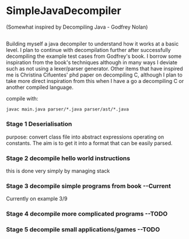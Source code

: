 # SimpleJavaDecompiler

(Somewhat inspired by Decompiling Java - Godfrey Nolan)

##

Building myself a java decompiler to understand how it works at a basic level. I plan to continue with decompilation further after successfully decompiling the example test cases from Godfrey's book. I borrow some inspiration from the book's techniques although in many ways I deviate such as not using a lexer/parser generator. Other items that have inspired me is Christina Cifuentes' phd paper on decompiling C, although I plan to take more direct inspiration from this when I have a go a decompiling C or another compiled language. 

compile with: 

`
javac main.java parser/*.java parser/ast/*.java
`

### Stage 1 Deserialisation
purpose: convert class file into abstract expressions operating on constants.
The aim is to get it into a format that can be easily parsed.

### Stage 2 decompile hello world instructions
this is done very simply by managing stack

### Stage 3 decompile simple programs from book --Current
Currently on example 3/9

### Stage 4 decompile more complicated programs --TODO

### Stage 5 decompile small applications/games --TODO